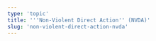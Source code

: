 ```yaml
---
type: 'topic'
title: '''Non-Violent Direct Action'' (NVDA)'
slug: 'non-violent-direct-action-nvda'
---
```


